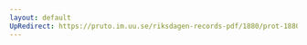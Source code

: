 ```yaml
---
layout: default
UpRedirect: https://pruto.im.uu.se/riksdagen-records-pdf/1880/prot-1880--ak--056/prot-1880--ak--056_014.pdf
---
```

